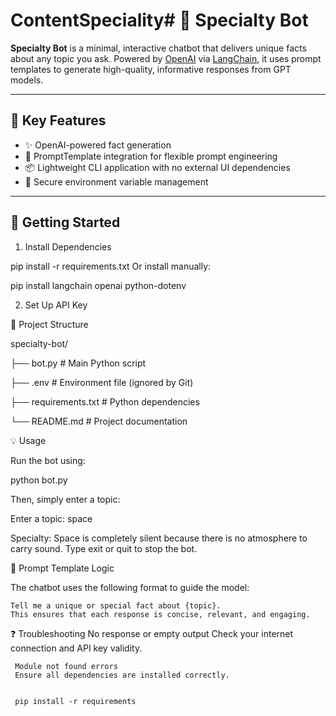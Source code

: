 # ContentSpeciality# 🧠 Specialty Bot

**Specialty Bot** is a minimal, interactive chatbot that delivers unique facts about any topic you ask. Powered by [OpenAI](https://platform.openai.com/) via [LangChain](https://github.com/langchain-ai/langchain), it uses prompt templates to generate high-quality, informative responses from GPT models.

---

## 📌 Key Features

- ✨ OpenAI-powered fact generation
- 🧱 PromptTemplate integration for flexible prompt engineering
- 📦 Lightweight CLI application with no external UI dependencies
- 🔐 Secure environment variable management

---

## 🚀 Getting Started


1. Install Dependencies

  pip install -r requirements.txt Or install manually:

   pip install langchain openai python-dotenv


2. Set Up API Key


📂 Project Structure

specialty-bot/

├── bot.py              # Main Python script

├── .env                # Environment file (ignored by Git)

├── requirements.txt    # Python dependencies

└── README.md           # Project documentation

💡 Usage


 Run the bot using:


   python bot.py


  Then, simply enter a topic:

   Enter a topic: space

  Specialty:
   Space is completely silent because there is no atmosphere to carry sound.
   Type exit or quit to stop the bot.

🧪 Prompt Template Logic

   The chatbot uses the following format to guide the model:


    Tell me a unique or special fact about {topic}.
    This ensures that each response is concise, relevant, and engaging.

❓ Troubleshooting
     No response or empty output
     Check your internet connection and API key validity.

     Module not found errors
     Ensure all dependencies are installed correctly.


     pip install -r requirements









